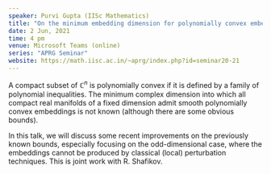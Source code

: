 ```yaml
---
speaker: Purvi Gupta (IISc Mathematics)
title: "On the minimum embedding dimension for polynomially convex embeddings"
date: 2 Jun, 2021
time: 4 pm
venue: Microsoft Teams (online)
series: "APRG Seminar"
website: https://math.iisc.ac.in/~aprg/index.php?id=seminar20-21
---
```


A compact subset of $\mathbb{C}^n$ is polynomially convex if it is defined by a
family of polynomial inequalities. The minimum complex dimension into which all
compact real manifolds of a fixed dimension admit smooth polynomially convex
embeddings is not known (although there are some obvious bounds).

In this talk, we will discuss some recent improvements on the previously known
bounds, especially focusing on the odd-dimensional case, where the embeddings
cannot be produced by classical (local) perturbation techniques. This is joint
work with R. Shafikov.
